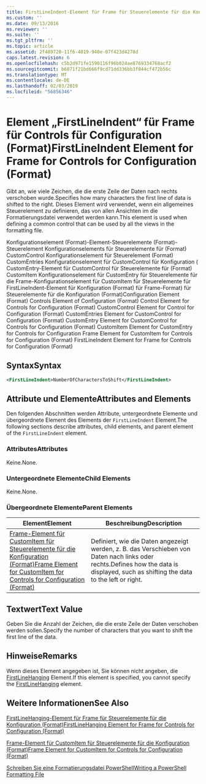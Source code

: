 ```yaml
---
title: FirstLineIndent-Element für Frame für Steuerelemente für die Konfiguration (Format) | Microsoft-Dokumentation
ms.custom: ''
ms.date: 09/13/2016
ms.reviewer: ''
ms.suite: ''
ms.tgt_pltfrm: ''
ms.topic: article
ms.assetid: 2f489720-11f6-4019-940e-07f423d4278d
caps.latest.revision: 6
ms.openlocfilehash: c5b2d971fe1590116f96b024ae8769334768acf2
ms.sourcegitcommit: b6871f21bd666f9cd71dd336bb3f844cf472b56c
ms.translationtype: MT
ms.contentlocale: de-DE
ms.lasthandoff: 02/03/2019
ms.locfileid: "56856346"
---
```

# <a name="firstlineindent-element-for-frame-for-controls-for-configuration-format"></a><span data-ttu-id="d0584-102">Element „FirstLineIndent“ für Frame für Controls für Configuration (Format)</span><span class="sxs-lookup"><span data-stu-id="d0584-102">FirstLineIndent Element for Frame for Controls for Configuration (Format)</span></span>

<span data-ttu-id="d0584-103">Gibt an, wie viele Zeichen, die die erste Zeile der Daten nach rechts verschoben wurde.</span><span class="sxs-lookup"><span data-stu-id="d0584-103">Specifies how many characters the first line of data is shifted to the right.</span></span> <span data-ttu-id="d0584-104">Dieses Element wird verwendet, wenn ein allgemeines Steuerelement zu definieren, das von allen Ansichten im die Formatierungsdatei verwendet werden kann.</span><span class="sxs-lookup"><span data-stu-id="d0584-104">This element is used when defining a common control that can be used by all the views in the formatting file.</span></span>

<span data-ttu-id="d0584-105">Konfigurationselement (Format)-Element-Steuerelemente (Format)-Steuerelement Konfigurationselements für Steuerelemente für (Format) CustomControl Konfigurationselement für Steuerelement (Format) CustomEntries Konfigurationselement für CustomControl für Konfiguration ( CustomEntry-Element für CustomControl für Steuerelemente für (Format) CustomItem Konfigurationselement für CustomEntry für Steuerelemente für die Frame-Konfigurationselement für CustomItem für Steuerelemente für FirstLineIndent-Element für Konfiguration (Format) für Frame-Format) für Steuerelemente für die Konfiguration (Format)</span><span class="sxs-lookup"><span data-stu-id="d0584-105">Configuration Element (Format) Controls Element of Configuration (Format) Control Element for Controls for Configuration (Format) CustomControl Element for Control for Configuration (Format) CustomEntries Element for CustomControl for Configuration (Format) CustomEntry Element for CustomControl for Controls for Configuration (Format) CustomItem Element for CustomEntry for Controls for Configuration Frame Element for CustomItem for Controls for Configuration (Format) FirstLineIndent Element for Frame for Controls for Configuration (Format)</span></span>

## <a name="syntax"></a><span data-ttu-id="d0584-106">Syntax</span><span class="sxs-lookup"><span data-stu-id="d0584-106">Syntax</span></span>

```xml
<FirstLineIndent>NumberOfCharactersToShift</FirstLineIndent>
```

## <a name="attributes-and-elements"></a><span data-ttu-id="d0584-107">Attribute und Elemente</span><span class="sxs-lookup"><span data-stu-id="d0584-107">Attributes and Elements</span></span>

<span data-ttu-id="d0584-108">Den folgenden Abschnitten werden Attribute, untergeordnete Elemente und übergeordnete Element des Elements der `FirstLineIndent` Element.</span><span class="sxs-lookup"><span data-stu-id="d0584-108">The following sections describe attributes, child elements, and parent element of the `FirstLineIndent` element.</span></span>

### <a name="attributes"></a><span data-ttu-id="d0584-109">Attributes</span><span class="sxs-lookup"><span data-stu-id="d0584-109">Attributes</span></span>

<span data-ttu-id="d0584-110">Keine.</span><span class="sxs-lookup"><span data-stu-id="d0584-110">None.</span></span>

### <a name="child-elements"></a><span data-ttu-id="d0584-111">Untergeordnete Elemente</span><span class="sxs-lookup"><span data-stu-id="d0584-111">Child Elements</span></span>

<span data-ttu-id="d0584-112">Keine.</span><span class="sxs-lookup"><span data-stu-id="d0584-112">None.</span></span>

### <a name="parent-elements"></a><span data-ttu-id="d0584-113">Übergeordnete Elemente</span><span class="sxs-lookup"><span data-stu-id="d0584-113">Parent Elements</span></span>

|<span data-ttu-id="d0584-114">Element</span><span class="sxs-lookup"><span data-stu-id="d0584-114">Element</span></span>|<span data-ttu-id="d0584-115">Beschreibung</span><span class="sxs-lookup"><span data-stu-id="d0584-115">Description</span></span>|
|-------------|-----------------|
|[<span data-ttu-id="d0584-116">Frame-Element für CustomItem für Steuerelemente für die Konfiguration (Format)</span><span class="sxs-lookup"><span data-stu-id="d0584-116">Frame Element for CustomItem for Controls for Configuration (Format)</span></span>](./frame-element-for-customitem-for-controls-for-configuration-format.md)|<span data-ttu-id="d0584-117">Definiert, wie die Daten angezeigt werden, z. B. das Verschieben von Daten nach links oder rechts.</span><span class="sxs-lookup"><span data-stu-id="d0584-117">Defines how the data is displayed, such as shifting the data to the left or right.</span></span>|

## <a name="text-value"></a><span data-ttu-id="d0584-118">Textwert</span><span class="sxs-lookup"><span data-stu-id="d0584-118">Text Value</span></span>

<span data-ttu-id="d0584-119">Geben Sie die Anzahl der Zeichen, die die erste Zeile der Daten verschoben werden sollen.</span><span class="sxs-lookup"><span data-stu-id="d0584-119">Specify the number of characters that you want to shift the first line of the data.</span></span>

## <a name="remarks"></a><span data-ttu-id="d0584-120">Hinweise</span><span class="sxs-lookup"><span data-stu-id="d0584-120">Remarks</span></span>

<span data-ttu-id="d0584-121">Wenn dieses Element angegeben ist, Sie können nicht angeben, die [FirstLineHanging](./firstlinehanging-element-for-frame-for-controls-for-configuration-format.md) Element.</span><span class="sxs-lookup"><span data-stu-id="d0584-121">If this element is specified, you cannot specify the [FirstLineHanging](./firstlinehanging-element-for-frame-for-controls-for-configuration-format.md) element.</span></span>

## <a name="see-also"></a><span data-ttu-id="d0584-122">Weitere Informationen</span><span class="sxs-lookup"><span data-stu-id="d0584-122">See Also</span></span>

[<span data-ttu-id="d0584-123">FirstLineHanging-Element für Frame für Steuerelemente für die Konfiguration (Format)</span><span class="sxs-lookup"><span data-stu-id="d0584-123">FirstLineHanging Element for Frame for Controls for Configuration (Format)</span></span>](./firstlinehanging-element-for-frame-for-controls-for-configuration-format.md)

[<span data-ttu-id="d0584-124">Frame-Element für CustomItem für Steuerelemente für die Konfiguration (Format)</span><span class="sxs-lookup"><span data-stu-id="d0584-124">Frame Element for CustomItem for Controls for Configuration (Format)</span></span>](./frame-element-for-customitem-for-controls-for-configuration-format.md)

[<span data-ttu-id="d0584-125">Schreiben Sie eine Formatierungsdatei PowerShell</span><span class="sxs-lookup"><span data-stu-id="d0584-125">Writing a PowerShell Formatting File</span></span>](./writing-a-powershell-formatting-file.md)
